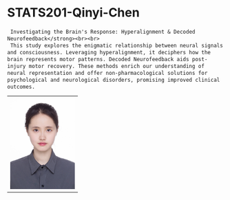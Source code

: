 # STATS201-Qinyi-Chen
<table>
  <tr>
    <!-- Column for the headshot -->
    <td>
      <img src="/QinyiChen.jpg" alt="Headshot" style="width: 150px;"/>
    </td>
 
     Investigating the Brain's Response: Hyperalignment & Decoded Neurofeedback</strong><br><br>
     This study explores the enigmatic relationship between neural signals and consciousness. Leveraging hyperalignment, it deciphers how the brain represents motor patterns. Decoded Neurofeedback aids post-injury motor recovery. These methods enrich our understanding of neural representation and offer non-pharmacological solutions for psychological and neurological disorders, promising improved clinical outcomes.
</table>


